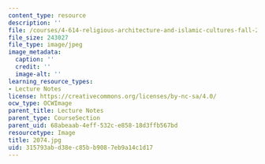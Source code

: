 ```yaml
---
content_type: resource
description: ''
file: /courses/4-614-religious-architecture-and-islamic-cultures-fall-2002/315793abd38ec85bb9087eb9a14c1d17_2074.jpg
file_size: 243027
file_type: image/jpeg
image_metadata:
  caption: ''
  credit: ''
  image-alt: ''
learning_resource_types:
- Lecture Notes
license: https://creativecommons.org/licenses/by-nc-sa/4.0/
ocw_type: OCWImage
parent_title: Lecture Notes
parent_type: CourseSection
parent_uid: 68abeaab-4eff-532c-e858-18d3ffb567bd
resourcetype: Image
title: 2074.jpg
uid: 315793ab-d38e-c85b-b908-7eb9a14c1d17
---
```

